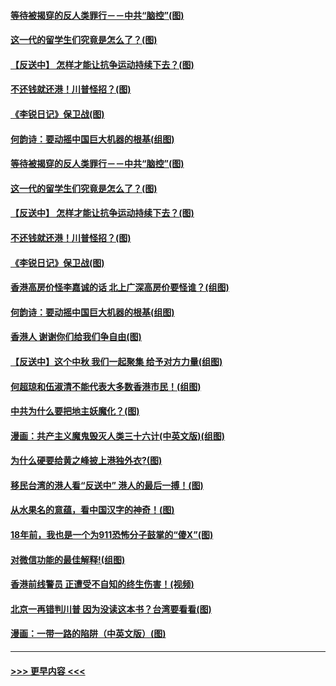 #### [等待被揭穿的反人类罪行－－中共“脑控”(图)](../pages/p4/907167.md?t=09160855) 
#### [这一代的留学生们究竟是怎么了？(图)](../pages/p4/907473.md?t=09160855) 
#### [【反送中】 怎样才能让抗争运动持续下去？(图)](../pages/p4/907466.md?t=09160855) 
#### [不还钱就还港！川普怪招？(图)](../pages/p4/907474.md?t=09160855) 
#### [《李锐日记》保卫战(图)](../pages/p4/907465.md?t=09160855) 
#### [何韵诗：要动摇中国巨大机器的根基(组图)](../pages/p4/907469.md?t=09160855) 
#### [等待被揭穿的反人类罪行－－中共“脑控”(图)](../pages/p4/907167.md?t=09160855) 
#### [这一代的留学生们究竟是怎么了？(图)](../pages/p4/907473.md?t=09160855) 
#### [【反送中】 怎样才能让抗争运动持续下去？(图)](../pages/p4/907466.md?t=09160855) 
#### [不还钱就还港！川普怪招？(图)](../pages/p4/907474.md?t=09160855) 
#### [《李锐日记》保卫战(图)](../pages/p4/907465.md?t=09160855) 
#### [香港高房价怪李嘉诚的话 北上广深高房价要怪谁？(组图)](../pages/p4/907471.md?t=09160855) 
#### [何韵诗：要动摇中国巨大机器的根基(组图)](../pages/p4/907469.md?t=09160855) 
#### [香港人 谢谢你们给我们争自由(图)](../pages/p4/907402.md?t=09160855) 
#### [【反送中】这个中秋 我们一起聚集 给予对方力量(组图)](../pages/p4/907401.md?t=09160855) 
#### [何超琼和伍淑清不能代表大多数香港市民！(组图)](../pages/p4/907398.md?t=09160855) 
#### [中共为什么要把地主妖魔化？(图)](../pages/p4/907397.md?t=09160855) 
#### [漫画：共产主义魔鬼毁灭人类三十六计(中英文版)(组图)](../pages/p4/907094.md?t=09160855) 
#### [为什么硬要给黄之峰披上港独外衣?(图)](../pages/p4/907297.md?t=09160855) 
#### [移民台湾的港人看“反送中” 港人的最后一搏！(图)](../pages/p4/907284.md?t=09160855) 
#### [从水果名的意蕴，看中国汉字的神奇！(图)](../pages/p4/907280.md?t=09160855) 
#### [18年前，我也是一个为911恐怖分子鼓掌的“傻X”(图)](../pages/p4/907279.md?t=09160855) 
#### [对微信功能的最佳解释!(组图)](../pages/p4/907274.md?t=09160855) 
#### [香港前线警员 正遭受不自知的终生伤害！(视频)](../pages/p4/907272.md?t=09160855) 
#### [北京一再错判川普 因为没读这本书？台湾要看看(图)](../pages/p4/907270.md?t=09160855) 
#### [漫画：一带一路的陷阱（中英文版）(图)](../pages/p4/907093.md?t=09160855) 

----
#### [ >>> 更早内容 <<< ](../indexes/p4-earlier.md)
